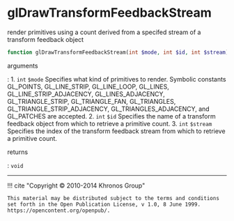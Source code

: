 # glDrawTransformFeedbackStream
render primitives using a count derived from a specifed stream of a transform
feedback object

```php
function glDrawTransformFeedbackStream(int $mode, int $id, int $stream) : void
```

arguments

:    1. `int` `$mode` Specifies what kind of primitives to render. Symbolic
    constants <constant>GL_POINTS</constant>, <constant>GL_LINE_STRIP</constant>,
    <constant>GL_LINE_LOOP</constant>, <constant>GL_LINES</constant>,
    <constant>GL_LINE_STRIP_ADJACENCY</constant>,
    <constant>GL_LINES_ADJACENCY</constant>,
    <constant>GL_TRIANGLE_STRIP</constant>, <constant>GL_TRIANGLE_FAN</constant>,
    <constant>GL_TRIANGLES</constant>,
    <constant>GL_TRIANGLE_STRIP_ADJACENCY</constant>,
    <constant>GL_TRIANGLES_ADJACENCY</constant>, and
    <constant>GL_PATCHES</constant> are accepted.
    2. `int` `$id` Specifies the name of a transform feedback object from which
    to retrieve a primitive count.
    3. `int` `$stream` Specifies the index of the transform feedback stream from
    which to retrieve a primitive count.

returns

:    `void` 

---
     

!!! cite "Copyright © 2010-2014 Khronos Group"

    This material may be distributed subject to the terms and conditions set forth in the Open Publication License, v 1.0, 8 June 1999. https://opencontent.org/openpub/.